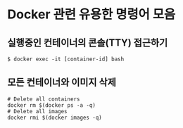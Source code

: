 # Docker 관련 유용한 명령어 모음

## 실행중인 컨테이너의 콘솔(TTY) 접근하기

```
$ docker exec -it [container-id] bash
```

## 모든 컨테이너와 이미지 삭제

```
# Delete all containers
docker rm $(docker ps -a -q)
# Delete all images
docker rmi $(docker images -q)
```